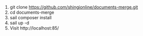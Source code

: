 1. git clone https://github.com/shingionline/documents-merge.git
2. cd documents-merge
3. sail composer install
4. sail up -d
5. Visit http://localhost:85/